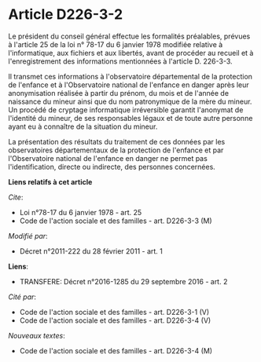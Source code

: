 # Article D226-3-2

Le président du conseil général effectue les formalités préalables, prévues à l'article 25 de la loi n° 78-17 du 6 janvier
1978 modifiée relative à l'informatique, aux fichiers et aux libertés, avant de procéder au recueil et à l'enregistrement des
informations mentionnées à l'article D. 226-3-3. 

Il transmet ces informations à l'observatoire départemental de la protection de l'enfance et à l'Observatoire national de
l'enfance en danger après leur anonymisation réalisée à partir du prénom, du mois et de l'année de naissance du mineur ainsi
que du nom patronymique de la mère du mineur. Un procédé de cryptage informatique irréversible garantit l'anonymat de
l'identité du mineur, de ses responsables légaux et de toute autre personne ayant eu à connaître de la situation du mineur. 

La présentation des résultats du traitement de ces données par les observatoires départementaux de la protection de l'enfance
et par l'Observatoire national de l'enfance en danger ne permet pas l'identification, directe ou indirecte, des personnes
concernées.

**Liens relatifs à cet article**

_Cite_:

  - Loi n°78-17 du 6 janvier 1978 - art. 25
  - Code de l'action sociale et des familles - art. D226-3-3 (M)

_Modifié par_:

  - Décret n°2011-222 du 28 février 2011 - art. 1

**Liens**:

  - TRANSFERE: Décret n°2016-1285 du 29 septembre 2016 - art. 2

_Cité par_:

  - Code de l'action sociale et des familles - art. D226-3-1 (V)
  - Code de l'action sociale et des familles - art. D226-3-4 (V)

_Nouveaux textes_:

  - Code de l'action sociale et des familles - art. D226-3-4 (M)
